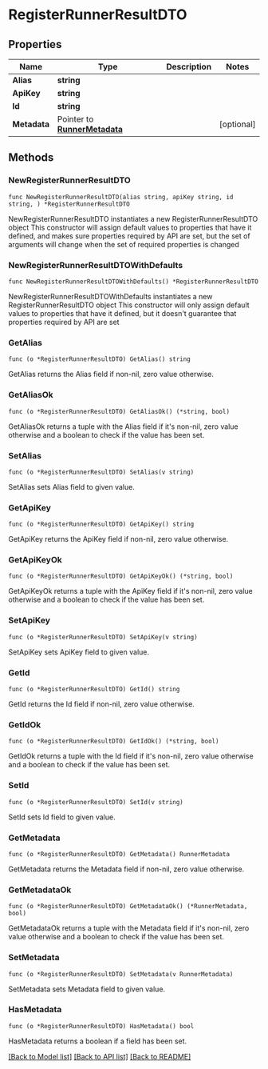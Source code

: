 # RegisterRunnerResultDTO

## Properties

Name | Type | Description | Notes
------------ | ------------- | ------------- | -------------
**Alias** | **string** |  | 
**ApiKey** | **string** |  | 
**Id** | **string** |  | 
**Metadata** | Pointer to [**RunnerMetadata**](RunnerMetadata.md) |  | [optional] 

## Methods

### NewRegisterRunnerResultDTO

`func NewRegisterRunnerResultDTO(alias string, apiKey string, id string, ) *RegisterRunnerResultDTO`

NewRegisterRunnerResultDTO instantiates a new RegisterRunnerResultDTO object
This constructor will assign default values to properties that have it defined,
and makes sure properties required by API are set, but the set of arguments
will change when the set of required properties is changed

### NewRegisterRunnerResultDTOWithDefaults

`func NewRegisterRunnerResultDTOWithDefaults() *RegisterRunnerResultDTO`

NewRegisterRunnerResultDTOWithDefaults instantiates a new RegisterRunnerResultDTO object
This constructor will only assign default values to properties that have it defined,
but it doesn't guarantee that properties required by API are set

### GetAlias

`func (o *RegisterRunnerResultDTO) GetAlias() string`

GetAlias returns the Alias field if non-nil, zero value otherwise.

### GetAliasOk

`func (o *RegisterRunnerResultDTO) GetAliasOk() (*string, bool)`

GetAliasOk returns a tuple with the Alias field if it's non-nil, zero value otherwise
and a boolean to check if the value has been set.

### SetAlias

`func (o *RegisterRunnerResultDTO) SetAlias(v string)`

SetAlias sets Alias field to given value.


### GetApiKey

`func (o *RegisterRunnerResultDTO) GetApiKey() string`

GetApiKey returns the ApiKey field if non-nil, zero value otherwise.

### GetApiKeyOk

`func (o *RegisterRunnerResultDTO) GetApiKeyOk() (*string, bool)`

GetApiKeyOk returns a tuple with the ApiKey field if it's non-nil, zero value otherwise
and a boolean to check if the value has been set.

### SetApiKey

`func (o *RegisterRunnerResultDTO) SetApiKey(v string)`

SetApiKey sets ApiKey field to given value.


### GetId

`func (o *RegisterRunnerResultDTO) GetId() string`

GetId returns the Id field if non-nil, zero value otherwise.

### GetIdOk

`func (o *RegisterRunnerResultDTO) GetIdOk() (*string, bool)`

GetIdOk returns a tuple with the Id field if it's non-nil, zero value otherwise
and a boolean to check if the value has been set.

### SetId

`func (o *RegisterRunnerResultDTO) SetId(v string)`

SetId sets Id field to given value.


### GetMetadata

`func (o *RegisterRunnerResultDTO) GetMetadata() RunnerMetadata`

GetMetadata returns the Metadata field if non-nil, zero value otherwise.

### GetMetadataOk

`func (o *RegisterRunnerResultDTO) GetMetadataOk() (*RunnerMetadata, bool)`

GetMetadataOk returns a tuple with the Metadata field if it's non-nil, zero value otherwise
and a boolean to check if the value has been set.

### SetMetadata

`func (o *RegisterRunnerResultDTO) SetMetadata(v RunnerMetadata)`

SetMetadata sets Metadata field to given value.

### HasMetadata

`func (o *RegisterRunnerResultDTO) HasMetadata() bool`

HasMetadata returns a boolean if a field has been set.


[[Back to Model list]](../README.md#documentation-for-models) [[Back to API list]](../README.md#documentation-for-api-endpoints) [[Back to README]](../README.md)


